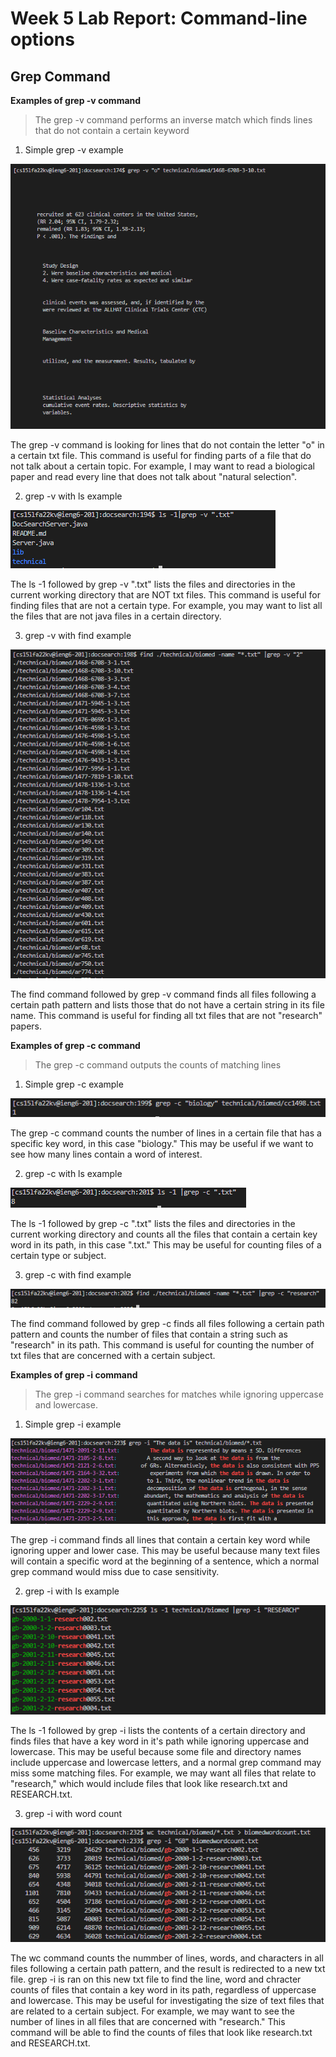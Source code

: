 # Week 5 Lab Report: Command-line options

## Grep Command

**Examples of grep -v command**

> The grep -v command performs an inverse match which finds lines that do not contain a certain keyword

1. Simple grep -v example

![Image](grep-v.PNG)

The grep -v command is looking for lines that do not contain the letter "o" in a certain txt file. This command is useful for finding parts of a file that do not talk about a certain topic. For example, I may want to read a biological paper and read every line that does not talk about "natural selection".

2. grep -v with ls example

![Image](grep-vwithls.PNG)

The ls -1 followed by grep -v ".txt" lists the files and directories in the current working directory that are NOT txt files. This command is useful for finding files that are not a certain type. For example, you may want to list all the files that are not java files in a certain directory.

3. grep -v with find example

![Image](grep-vwithfind.PNG)

The find command followed by grep -v command finds all files following a certain path pattern and lists those that do not have a certain string in its file name. This command is useful for finding all txt files that are not "research" papers.

**Examples of grep -c command**

> The grep -c command outputs the counts of matching lines

1. Simple grep -c example

![Image](grep-c.PNG)

The grep -c command counts the number of lines in a certain file that has a specific key word, in this case "biology." This may be useful if we want to see how many lines contain a word of interest.

2. grep -c with ls example

![Image](grep-cwithls.PNG)

The ls -1 followed by grep -c ".txt" lists the files and directories in the current working directory and counts all the files that contain a certain key word in its path, in this case ".txt." This may be useful for counting files of a certain type or subject.

3. grep -c with find example

![Image](grep-cwithfind.PNG)

The find command followed by grep -c finds all files following a certain path pattern and counts the number of files that contain a string such as "research" in its path. This command is useful for counting the number of txt files that are concerned with a certain subject.

**Examples of grep -i command**

> The grep -i command searches for matches while ignoring uppercase and lowercase.

1. Simple grep -i example

![Image](grep-i.PNG)

The grep -i command finds all lines that contain a certain key word while ignoring upper and lower case. This may be useful because many text files will contain a specific word at the beginning of a sentence, which a normal grep command would miss due to case sensitivity.

2. grep -i with ls example

![Image](grep-iwithls.PNG)

The ls -1 followed by grep -i lists the contents of a certain directory and finds files that have a key word in it's path while ignoring uppercase and lowercase. This may be useful because some file and directory names include uppercase and lowercase letters, and a normal grep command may miss some matching files. For example, we may want all files that relate to "research," which would include files that look like research.txt and RESEARCH.txt.

3. grep -i with word count

![Image](grep-iwithwc.PNG)

The wc command counts the nummber of lines, words, and characters in all files following a certain path pattern, and the result is redirected to a new txt file. grep -i is ran on this new txt file to find the line, word and chracter counts of files that contain a key word in its path, regardless of uppercase and lowercase. This may be useful for investigating the size of text files that are related to a certain subject. For example, we may want to see the number of lines in all files that are concerned with "research." This command will be able to find the counts of files that look like research.txt and RESEARCH.txt.
